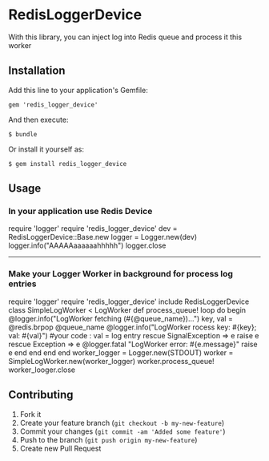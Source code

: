 # RedisLoggerDevice

With this library, you can inject log into Redis queue and process it this worker

## Installation

Add this line to your application's Gemfile:

    gem 'redis_logger_device'

And then execute:

    $ bundle

Or install it yourself as:

    $ gem install redis_logger_device

## Usage

### In your application use Redis Device

  require 'logger'
  require 'redis_logger_device'
  dev = RedisLoggerDevice::Base.new
  logger = Logger.new(dev)
  logger.info("AAAAAaaaaaahhhhh")
  logger.close

---

### Make your Logger Worker in background for process log entries

  require 'logger'
  require 'redis_logger_device'
  include RedisLoggerDevice
  class SimpleLogWorker < LogWorker
    def process_queue!
      loop do
        begin
          @logger.info("LogWorker fetching (#{@queue_name})...")
          key, val = @redis.brpop @queue_name
          @logger.info("LogWorker rocess key: #{key}; val: #{val}")
          #your code : val = log entry
        rescue SignalException => e
          raise e
        rescue Exception => e
          @logger.fatal "LogWorker error: #{e.message}"
          raise e
        end
      end
    end
  end
  worker_logger = Logger.new(STDOUT)
  worker = SimpleLogWorker.new(worker_logger)
  worker.process_queue!
  worker_looger.close

## Contributing

1. Fork it
2. Create your feature branch (`git checkout -b my-new-feature`)
3. Commit your changes (`git commit -am 'Added some feature'`)
4. Push to the branch (`git push origin my-new-feature`)
5. Create new Pull Request
